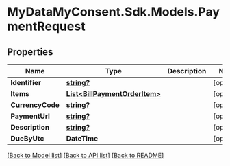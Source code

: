 # MyDataMyConsent.Sdk.Models.PaymentRequest

## Properties

Name | Type | Description | Notes
------------ | ------------- | ------------- | -------------
**Identifier** | [**string?**](string?.md) |  | [optional] 
**Items** | [**List&lt;BillPaymentOrderItem&gt;**](BillPaymentOrderItem.md) |  | [optional] 
**CurrencyCode** | [**string?**](string?.md) |  | [optional] 
**PaymentUrl** | [**string?**](string?.md) |  | [optional] 
**Description** | [**string?**](string?.md) |  | [optional] 
**DueByUtc** | **DateTime** |  | [optional] 

[[Back to Model list]](../README.md#documentation-for-models) [[Back to API list]](../README.md#documentation-for-api-endpoints) [[Back to README]](../README.md)


